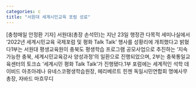 ```yaml
---
categories: c
title: "서원대 세계시민교육 포럼 성료"
---
```

[충청매일 안정환 기자] 서원대(총장 손석민)는 지난 23일 행정관 다목적 세미나실에서 ‘2022년 세계시민교육 국제포럼 및 평화 Talk Talk’ 행사를 성황리에 개최했다고 밝혔다1부는 서원대 평생교육원이 충북도 평생학습 프로그램 공모사업으로 추진하는 ‘지속 가능한 충북, 세계시민교육강사 양성과정’의 일환으로 진행되었으며, 2부는 충북통일교육센터의 토크쇼 ‘세계시민 평화 Talk Talk’가 진행됐다.1부 포럼에는 세계적인 석학 데이비드 아초아레나 유네스코평생학습원장, 헤리베르트 힌젠 독일시민연합회 명예사무총장, 자바드 마흐무디